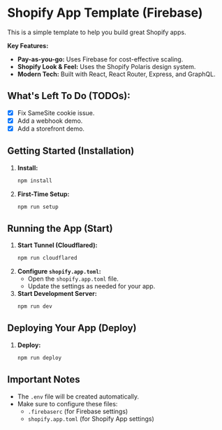# Shopify App Template (Firebase)

This is a simple template to help you build great Shopify apps.

**Key Features:**

*   **Pay-as-you-go:** Uses Firebase for cost-effective scaling.
*   **Shopify Look & Feel:** Uses the Shopify Polaris design system.
*   **Modern Tech:** Built with React, React Router, Express, and GraphQL.

## What's Left To Do (TODOs):

*   [x] Fix SameSite cookie issue.
*   [x] Add a webhook demo.
*   [x] Add a storefront demo.

## Getting Started (Installation)

1.  **Install:**
    ```bash
    npm install
    ```
2.  **First-Time Setup:**
    ```bash
    npm run setup
    ```

## Running the App (Start)

1.  **Start Tunnel (Cloudflared):**
    ```bash
    npm run cloudflared
    ```
2.  **Configure `shopify.app.toml`:**
    *   Open the `shopify.app.toml` file.
    *   Update the settings as needed for your app.
3.  **Start Development Server:**
    ```bash
    npm run dev
    ```

## Deploying Your App (Deploy)

1.  **Deploy:**
    ```bash
    npm run deploy
    ```

## Important Notes

*   The `.env` file will be created automatically.
*   Make sure to configure these files:
    *   `.firebaserc` (for Firebase settings)
    *   `shopify.app.toml` (for Shopify App settings)